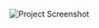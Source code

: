 ![Project Screenshot](https://drive.google.com/file/d/1SPynoqaem-FGwoHcqJWJ2tLsL9uPawXm/view?usp=drive_link)

